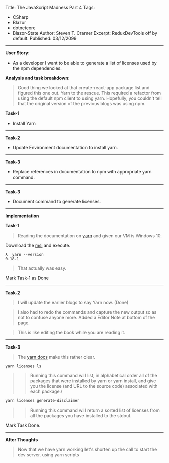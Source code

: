 ﻿Title: The JavaScript Madness Part 4
Tags: 
  - CSharp 
  - Blazor 
  - dotnetcore 
  - Blazor-State
Author: Steven T. Cramer
Excerpt: ReduxDevTools off by default. 
Published: 03/12/2099
---

**User Story:** 

 * As a developer I want to be able to generate a list of licenses used by the npm dependencies.

**Analysis and task breakdown**:

> Good thing we looked at that create-react-app package list and figured this one out.  Yarn to the rescue.  This required a refactor from using the default npm client to using yarn.  Hopefully, you couldn't tell that the original version of the previous blogs was using npm.

**Task-1**

* Install Yarn

---

**Task-2**

* Update Environment documentation to install yarn.

---

**Task-3**

* Replace references in documentation to npm with appropriate yarn command. 

---

**Task-3**

* Document command to generate licenses.

---

**Implementation**

**Task-1**

> Reading the documentation on [yarn](https://yarnpkg.com/en/docs/install#windows-tab) and given our VM is Windows 10.

Download the [msi](https://yarnpkg.com/en/docs/install#windows-tab) and execute.

```
λ  yarn --version
0.18.1
```

> That actually was easy.

Mark Task-1 as Done

---

**Task-2**

> I will update the earlier blogs to say Yarn now. (Done)

> I also had to redo the commands and capture the new output so as not to confuse anyone more.  Added a Editor Note at bottom of the page.

> This is like editing the book while you are reading it.

---
**Task-3**

> The [yarn docs](https://yarnpkg.com/en/docs/cli/licenses) make this rather clear.

`yarn licenses ls` 

>>Running this command will list, in alphabetical order all of the packages that were installed by yarn or yarn install, and give you the license (and URL to the source code) associated with each package.\

`yarn licenses generate-disclaimer`

>>Running this command will return a sorted list of licenses from all the packages you have installed to the stdout.

Mark Task Done.

---

**After Thoughts**

> Now that we have yarn working let's shorten up the call to start the dev server. using yarn scripts




